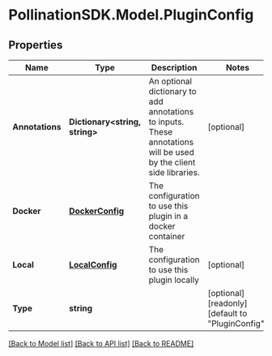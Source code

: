 
# PollinationSDK.Model.PluginConfig

## Properties

Name | Type | Description | Notes
------------ | ------------- | ------------- | -------------
**Annotations** | **Dictionary&lt;string, string&gt;** | An optional dictionary to add annotations to inputs. These annotations will be used by the client side libraries. | [optional] 
**Docker** | [**DockerConfig**](DockerConfig.md) | The configuration to use this plugin in a docker container | 
**Local** | [**LocalConfig**](LocalConfig.md) | The configuration to use this plugin locally | [optional] 
**Type** | **string** |  | [optional] [readonly] [default to "PluginConfig"]

[[Back to Model list]](../README.md#documentation-for-models)
[[Back to API list]](../README.md#documentation-for-api-endpoints)
[[Back to README]](../README.md)

